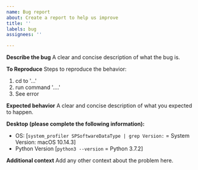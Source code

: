 ```yaml
---
name: Bug report
about: Create a report to help us improve
title: ''
labels: bug
assignees: ''

---
```


**Describe the bug**
A clear and concise description of what the bug is.

**To Reproduce**
Steps to reproduce the behavior:
1. cd to '...'
2. run command '....'
3. See error

**Expected behavior**
A clear and concise description of what you expected to happen.


**Desktop (please complete the following information):**
 - OS: [`system_profiler SPSoftwareDataType | grep Version:` = System Version: macOS 10.14.3]
 - Python Version [`python3 --version` = Python 3.7.2]


**Additional context**
Add any other context about the problem here.
